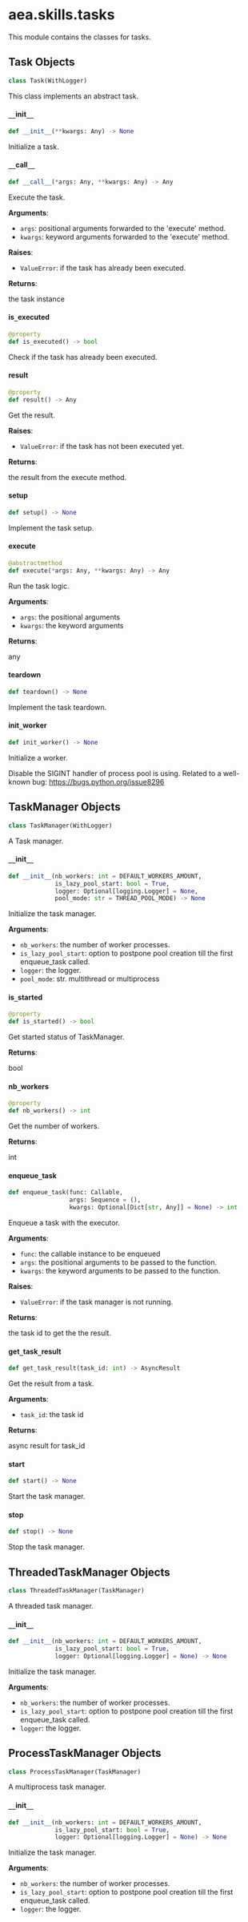 <a id="aea.skills.tasks"></a>

# aea.skills.tasks

This module contains the classes for tasks.

<a id="aea.skills.tasks.Task"></a>

## Task Objects

```python
class Task(WithLogger)
```

This class implements an abstract task.

<a id="aea.skills.tasks.Task.__init__"></a>

#### `__`init`__`

```python
def __init__(**kwargs: Any) -> None
```

Initialize a task.

<a id="aea.skills.tasks.Task.__call__"></a>

#### `__`call`__`

```python
def __call__(*args: Any, **kwargs: Any) -> Any
```

Execute the task.

**Arguments**:

- `args`: positional arguments forwarded to the 'execute' method.
- `kwargs`: keyword arguments forwarded to the 'execute' method.

**Raises**:

- `ValueError`: if the task has already been executed.

**Returns**:

the task instance

<a id="aea.skills.tasks.Task.is_executed"></a>

#### is`_`executed

```python
@property
def is_executed() -> bool
```

Check if the task has already been executed.

<a id="aea.skills.tasks.Task.result"></a>

#### result

```python
@property
def result() -> Any
```

Get the result.

**Raises**:

- `ValueError`: if the task has not been executed yet.

**Returns**:

the result from the execute method.

<a id="aea.skills.tasks.Task.setup"></a>

#### setup

```python
def setup() -> None
```

Implement the task setup.

<a id="aea.skills.tasks.Task.execute"></a>

#### execute

```python
@abstractmethod
def execute(*args: Any, **kwargs: Any) -> Any
```

Run the task logic.

**Arguments**:

- `args`: the positional arguments
- `kwargs`: the keyword arguments

**Returns**:

any

<a id="aea.skills.tasks.Task.teardown"></a>

#### teardown

```python
def teardown() -> None
```

Implement the task teardown.

<a id="aea.skills.tasks.init_worker"></a>

#### init`_`worker

```python
def init_worker() -> None
```

Initialize a worker.

Disable the SIGINT handler of process pool is using.
Related to a well-known bug: https://bugs.python.org/issue8296

<a id="aea.skills.tasks.TaskManager"></a>

## TaskManager Objects

```python
class TaskManager(WithLogger)
```

A Task manager.

<a id="aea.skills.tasks.TaskManager.__init__"></a>

#### `__`init`__`

```python
def __init__(nb_workers: int = DEFAULT_WORKERS_AMOUNT,
             is_lazy_pool_start: bool = True,
             logger: Optional[logging.Logger] = None,
             pool_mode: str = THREAD_POOL_MODE) -> None
```

Initialize the task manager.

**Arguments**:

- `nb_workers`: the number of worker processes.
- `is_lazy_pool_start`: option to postpone pool creation till the first enqueue_task called.
- `logger`: the logger.
- `pool_mode`: str. multithread or multiprocess

<a id="aea.skills.tasks.TaskManager.is_started"></a>

#### is`_`started

```python
@property
def is_started() -> bool
```

Get started status of TaskManager.

**Returns**:

bool

<a id="aea.skills.tasks.TaskManager.nb_workers"></a>

#### nb`_`workers

```python
@property
def nb_workers() -> int
```

Get the number of workers.

**Returns**:

int

<a id="aea.skills.tasks.TaskManager.enqueue_task"></a>

#### enqueue`_`task

```python
def enqueue_task(func: Callable,
                 args: Sequence = (),
                 kwargs: Optional[Dict[str, Any]] = None) -> int
```

Enqueue a task with the executor.

**Arguments**:

- `func`: the callable instance to be enqueued
- `args`: the positional arguments to be passed to the function.
- `kwargs`: the keyword arguments to be passed to the function.

**Raises**:

- `ValueError`: if the task manager is not running.

**Returns**:

the task id to get the the result.

<a id="aea.skills.tasks.TaskManager.get_task_result"></a>

#### get`_`task`_`result

```python
def get_task_result(task_id: int) -> AsyncResult
```

Get the result from a task.

**Arguments**:

- `task_id`: the task id

**Returns**:

async result for task_id

<a id="aea.skills.tasks.TaskManager.start"></a>

#### start

```python
def start() -> None
```

Start the task manager.

<a id="aea.skills.tasks.TaskManager.stop"></a>

#### stop

```python
def stop() -> None
```

Stop the task manager.

<a id="aea.skills.tasks.ThreadedTaskManager"></a>

## ThreadedTaskManager Objects

```python
class ThreadedTaskManager(TaskManager)
```

A threaded task manager.

<a id="aea.skills.tasks.ThreadedTaskManager.__init__"></a>

#### `__`init`__`

```python
def __init__(nb_workers: int = DEFAULT_WORKERS_AMOUNT,
             is_lazy_pool_start: bool = True,
             logger: Optional[logging.Logger] = None) -> None
```

Initialize the task manager.

**Arguments**:

- `nb_workers`: the number of worker processes.
- `is_lazy_pool_start`: option to postpone pool creation till the first enqueue_task called.
- `logger`: the logger.

<a id="aea.skills.tasks.ProcessTaskManager"></a>

## ProcessTaskManager Objects

```python
class ProcessTaskManager(TaskManager)
```

A multiprocess task manager.

<a id="aea.skills.tasks.ProcessTaskManager.__init__"></a>

#### `__`init`__`

```python
def __init__(nb_workers: int = DEFAULT_WORKERS_AMOUNT,
             is_lazy_pool_start: bool = True,
             logger: Optional[logging.Logger] = None) -> None
```

Initialize the task manager.

**Arguments**:

- `nb_workers`: the number of worker processes.
- `is_lazy_pool_start`: option to postpone pool creation till the first enqueue_task called.
- `logger`: the logger.


